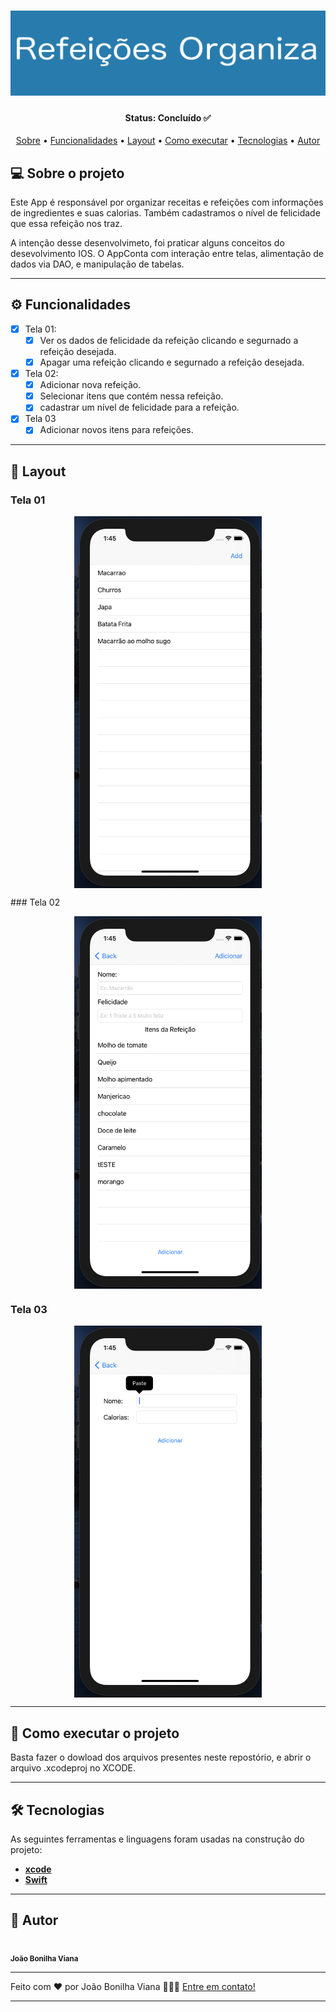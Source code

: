 <h1 align="center">
    <img alt="SensesBanner" title="#RefeiçõesOrganizaBanner" src="./imagens/refeicoesOrganiza.png" />
</h1>

<h4 align="center"> 
	Status: Concluído ✅
</h4>

<p align="center">
 <a href="#-sobre-o-projeto">Sobre</a> •
 <a href="#-funcionalidades">Funcionalidades</a> •
 <a href="#-layout">Layout</a> • 
 <a href="#-como-executar-o-projeto">Como executar</a> • 
 <a href="#-tecnologias">Tecnologias</a> • 
 <a href="#-autor">Autor</a> 
</p>


## 💻 Sobre o projeto

Este App é responsável por organizar receitas e refeições com informações de ingredientes e suas calorias. Também cadastramos o nível de felicidade que essa refeição nos traz.

A intenção desse desenvolvimeto, foi praticar alguns conceitos do desevolvimento IOS. O AppConta com interação entre telas, alimentação de dados via DAO, e manipulação de tabelas.

---

## ⚙️ Funcionalidades

- [x] Tela 01:
  - [x] Ver os dados de felicidade da refeição clicando e segurnado a refeição desejada.
  - [x] Apagar uma refeição clicando e segurnado a refeição desejada.

- [x] Tela 02:
  - [x] Adicionar nova refeição.
  - [x] Selecionar itens que contém nessa refeição.
  - [x] cadastrar um nível de felicidade para a refeição.

- [x] Tela 03
  - [x] Adicionar novos itens para refeições.

---

## 🎨 Layout

### Tela 01

<p align="center" style="display: flex; align-items: flex-start; justify-content: center;">
	
  <img alt="ROTela1" title="#Tela01" src="./Imagens/Tela01.png" width="300px">
  
</p>
### Tela 02

<p align="center" style="display: flex; align-items: flex-start; justify-content: center;">

  <img alt="ROTela2" title="#Tela02" src="./Imagens/Tela02.png" width="300px">
  
</p>

### Tela 03

<p align="center" style="display: flex; align-items: flex-start; justify-content: center;">

  <img alt="ROTela3" title="#Tela03" src="./Imagens/Tela03.png" width="300px">
   
</p>


---

## 🚀 Como executar o projeto

Basta fazer o dowload dos arquivos presentes neste repostório, e abrir o arquivo .xcodeproj no XCODE.

---

## 🛠 Tecnologias

As seguintes ferramentas e linguagens foram usadas na construção do projeto:

-   **[xcode](https://developer.apple.com/xcode/)**
-   **[Swift](https://www.apple.com/br/swift/)**

---

## 🦸 Autor

<a>
 <img style="border-radius: 80%;" src="https://avatars.githubusercontent.com/u/55115296?s=400&u=6452f829d320ab76f7c4dcbbc3e4d88e6601ca0e&v=4" width="100px;" alt=""/>
 <br />
 <sub><b> João Bonilha Viana</b></sub></a>
 <br />

---

Feito com ❤️ por João Bonilha Viana 👨🏼‍💻 [Entre em contato!](https://www.linkedin.com/in/VianaJo1/)

---

